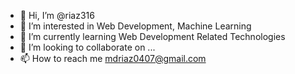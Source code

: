 - 👋 Hi, I’m @riaz316
- 👀 I’m interested in Web Development, Machine Learning
- 🌱 I’m currently learning Web Development Related Technologies
- 💞️ I’m looking to collaborate on ...
- 📫 How to reach me mdriaz0407@gmail.com

<!---
riaz316/riaz316 is a ✨ special ✨ repository because its `README.md` (this file) appears on your GitHub profile.
You can click the Preview link to take a look at your changes.
--->
